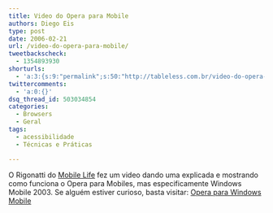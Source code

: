 ```yaml
---
title: Video do Opera para Mobile
authors: Diego Eis
type: post
date: 2006-02-21
url: /video-do-opera-para-mobile/
tweetbackscheck:
  - 1354893930
shorturls:
  - 'a:3:{s:9:"permalink";s:50:"http://tableless.com.br/video-do-opera-para-mobile";s:7:"tinyurl";s:26:"http://tinyurl.com/3pszx9q";s:4:"isgd";s:19:"http://is.gd/GmFYvx";}'
twittercomments:
  - 'a:0:{}'
dsq_thread_id: 503034854
categories:
  - Browsers
  - Geral
tags:
  - acessibilidade
  - Técnicas e Práticas

---
```

O Rigonatti do [Mobile Life][1] fez um video dando uma explicada e mostrando como funciona o Opera para Mobiles, mas especificamente Windows Mobile 2003. Se alguém estiver curioso, basta visitar: [Opera para Windows Mobile][2]

 [1]: http://mobilelife.com.br
 [2]: http://www.mobilelife.com.br/2006/02/21/opera-para-windows-mobile-video-preview